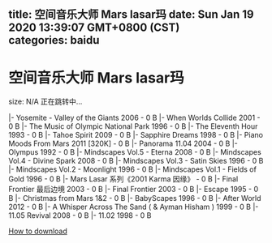 
title: 空间音乐大师 Mars lasar玛
date: Sun Jan 19 2020 13:39:07 GMT+0800 (CST)    
categories: baidu
---

# 空间音乐大师 Mars lasar玛
size: N/A
 正在跳转中...
 
|- Yosemite - Valley of the Giants 2006 - 0 B
|- When Worlds Collide 2001 - 0 B
|- The Music of Olympic National Park 1996 - 0 B
|- The Eleventh Hour 1993 - 0 B
|- Tahoe Spirit 2009 - 0 B
|- Sapphire Dreams 1998 - 0 B
|- Piano Moods From Mars 2011 [320K] - 0 B
|- Panorama 11.04 2004 - 0 B
|- Olympus 1992 - 0 B
|- Mindscapes Vol.5 - Eterna 2008 - 0 B
|- Mindscapes Vol.4 - Divine Spark 2008 - 0 B
|- Mindscapes Vol.3 - Satin Skies 1996 - 0 B
|- Mindscapes Vol.2 - Moonlight 1996 - 0 B
|- Mindscapes Vol.1 - Fields of Gold 1996 - 0 B
|- Mars Lasar 系列《2001 Karma 因缘》 - 0 B
|- Final Frontier 最后边境 2003 - 0 B
|- Final Frontier 2003 - 0 B
|- Escape 1995 - 0 B
|- Christmas from Mars 1&2 - 0 B
|- BabyScapes 1996 - 0 B
|- After World 2012 - 0 B
|- A Whisper Across The Sand ( & Ayman Hisham ) 1999 - 0 B
|- 11.05 Revival 2008 - 0 B
|- 11.02 1998 - 0 B

[How to download](https://bpcam.bemobtrk.com/go/2ceec3aa-1ca2-46d6-b9ff-aaa5c184517c?jno=2628)